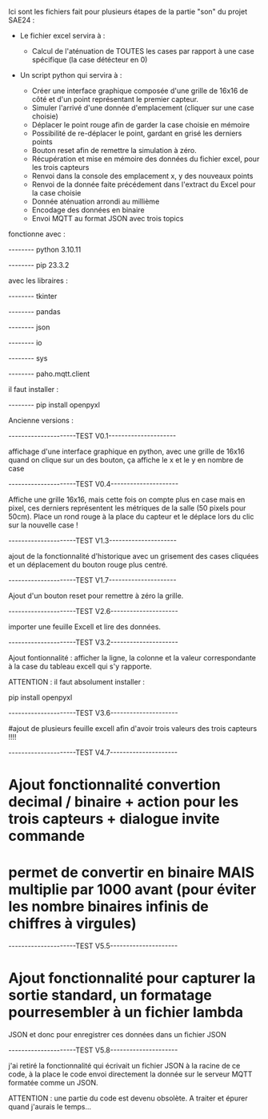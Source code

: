 Ici sont les fichiers fait pour plusieurs étapes de la partie "son" du projet SAE24 :

- Le fichier excel servira à :
	- Calcul de l'aténuation de TOUTES les cases par rapport à une case spécifique (la case détécteur en 0)
	
- Un script python qui servira à :
	- Créer une interface graphique composée d'une grille de 16x16 de côté et d'un
	point représentant le premier capteur.
	- Simuler l'arrivé d'une donnée d'emplacement (cliquer sur une case choisie)
	- Déplacer le point rouge afin de garder la case choisie en mémoire
	- Possibilité de re-déplacer le point, gardant en grisé les derniers points
	- Bouton reset afin de remettre la simulation à zéro.
	- Récupération et mise en mémoire des données du fichier excel, pour les trois capteurs
	- Renvoi dans la console des emplacement x, y des nouveaux points
	- Renvoi de la donnée faite précédement dans l'extract du Excel pour la case choisie
	- Donnée aténuation arrondi au millième
	- Encodage des données en binaire
	- Envoi MQTT au format JSON avec trois topics


fonctionne avec :

-------- python 3.10.11

-------- pip 23.3.2

avec les libraires :

-------- tkinter

-------- pandas 

-------- json

-------- io

-------- sys

-------- paho.mqtt.client

il faut installer :

-------- pip install openpyxl



Ancienne versions :

---------------------TEST V0.1---------------------

affichage d'une interface graphique en python, avec une grille de 16x16
quand on clique sur un des bouton, ça affiche le x et le y en nombre de case

---------------------TEST V0.4---------------------

Affiche une grille 16x16, mais cette fois on compte plus en case mais en pixel,
ces derniers représentent les métriques de la salle (50 pixels pour 50cm).
Place un rond rouge à la place du capteur et le déplace lors du clic sur la
nouvelle case !

---------------------TEST V1.3---------------------

ajout de la fonctionnalité d'historique avec un grisement des cases cliquées et
un déplacement du bouton rouge plus centré.

---------------------TEST V1.7---------------------

Ajout d'un bouton reset pour remettre à zéro la grille.

---------------------TEST V2.6---------------------

importer une feuille Excell et lire des données.

---------------------TEST V3.2---------------------

Ajout fontionnalité : afficher la ligne, la colonne et la valeur correspondante
à la case du tableau excell qui s'y rapporte.

ATTENTION : il faut absolument installer :

pip install openpyxl

---------------------TEST V3.6---------------------

#ajout de plusieurs feuille excell afin d'avoir trois valeurs des trois capteurs !!!!

---------------------TEST V4.7---------------------

# Ajout fonctionnalité convertion decimal / binaire + action pour les trois capteurs + dialogue invite commande

# permet de convertir en binaire MAIS multiplie par 1000 avant (pour éviter les nombre binaires infinis de chiffres à virgules)

---------------------TEST V5.5---------------------

# Ajout fonctionnalité pour capturer la sortie standard, un formatage pourresembler à un fichier lambda
JSON et donc pour enregistrer ces données dans un fichier JSON

---------------------TEST V5.8---------------------

j'ai retiré la fonctionnalité qui écrivait un fichier JSON à la racine de ce code, à la place
le code envoi directement la donnée sur le serveur MQTT formatée comme un JSON.

ATTENTION : une partie du code est devenu obsolète. A traiter et épurer quand j'aurais le temps...

